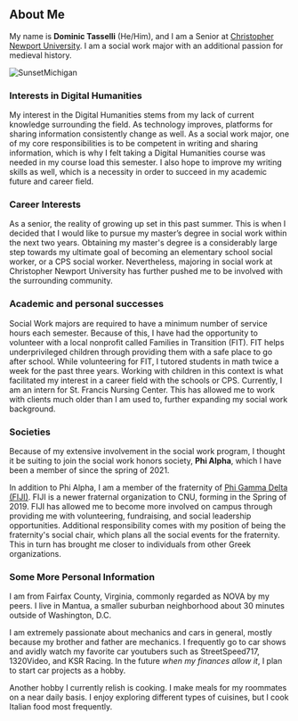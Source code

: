 ## About Me

My name is **Dominic Tasselli** (He/Him), and I am a Senior at [Christopher Newport University](https://cnu.edu). I am a social work major with an additional passion for medieval history.

![SunsetMichigan](https://dtasselli246.github.io/Dominic-Tasselli-CNU/images/SunsetMichigan5.png)

### Interests in Digital Humanities

My interest in the Digital Humanities stems from my lack of current knowledge surrounding the field. As technology improves, platforms for sharing information consistently change as well. As a social work major, one of my core responsibilities is to be competent in writing and sharing information, which is why I felt taking a Digital Humanities course was needed in my course load this semester. I also hope to improve my writing skills as well, which is a necessity in order to succeed in my academic future and career field.

### Career Interests

As a senior, the reality of growing up set in this past summer. This is when I decided that I would like to pursue my master’s degree in social work within the next two years. Obtaining my master's degree is a considerably large step towards my ultimate goal of becoming an elementary school social worker, or a CPS social worker. Nevertheless, majoring in social work at Christopher Newport University has further pushed me to be involved with the surrounding community.

### Academic and personal successes

Social Work majors are required to have a minimum number of service hours each semester. Because of this, I have had the opportunity to volunteer with a local nonprofit called Families in Transition (FIT). FIT helps underprivileged children through providing them with a safe place to go after school. While volunteering for FIT, I tutored students in math twice a week for the past three years. Working with children in this context is what facilitated my interest in a career field with the schools or CPS. Currently, I am an intern for St. Francis Nursing Center. This has allowed me to work with clients much older than I am used to, further expanding my social work background.

### Societies
 
Because of my extensive involvement in the social work program, I thought it be suiting to join the social work honors society, **Phi Alpha**, which I have been a member of since the spring of 2021.

In addition to Phi Alpha, I am a member of the fraternity of [Phi Gamma Delta (FIJI)](https://www.phigam.org). FIJI is a newer fraternal organization to CNU, forming in the Spring of 2019. FIJI has allowed me to become more involved on campus through providing me with volunteering, fundraising, and social leadership opportunities. Additional responsibility comes with my position of being the fraternity's social chair, which plans all the social events for the fraternity. This in turn has brought me closer to individuals from other Greek organizations. 

### Some More Personal Information

I am from Fairfax County, Virginia, commonly regarded as NOVA by my peers. I live in Mantua, a smaller suburban neighborhood about 30 minutes outside of Washington, D.C. 

I am extremely passionate about mechanics and cars in general, mostly because my brother and father are mechanics. I frequently go to car shows and avidly watch my favorite car youtubers such as StreetSpeed717, 1320Video, and KSR Racing. In the future _when my finances allow it_, I plan to start car projects as a hobby.

Another hobby I currently relish is cooking. I make meals for my roommates on a near daily basis. I enjoy exploring different types of cuisines, but I cook Italian food most frequently.


